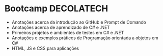 # Bootcamp DECOLATECH 

 - Anotações acerca da introdução ao GitHub e Prompt de Comando
 - Anotações acerca de aprendizado de C# e .NET
 - Primeiros projetos e ambientes de testes em C# e .NET
 - Anotações e exemplos práticos de Programação orientada a objetos em C#
 - HTML, JS e CSS para aplicações
